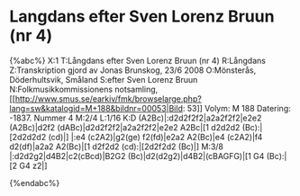 # Langdans efter Sven Lorenz Bruun (nr 4)

{%abc%}
X:1
T:Långdans efter Sven Lorenz Bruun (nr 4)
R:Långdans
Z:Transkription gjord av Jonas Brunskog, 23/6 2008
O:Mönsterås, Döderhultsvik, Småland
S:efter Sven Lorenz Bruun
N:Folkmusikkommissionens notsamling, [[http://www.smus.se/earkiv/fmk/browselarge.php?lang=sw&katalogid=M+188&bildnr=00053|Bild: 53]] Volym: M 188 Datering: -1837. Nummer 4
M:2/4
L:1/16
K:D
(A2Bc)|:d2d2f2f2|a2a2f2f2|e2e2 (A2Bc)|d2f2 (dABc)|d2d2f2f2|a2a2f2f2|e2e2 A2Bc|[1 d2d2d2 (Bc):|[2d2d2d2 (cd)|]
|:e4 (c2A2)|g2(ge) f2(fd)|e2a2 A2(Bc)|e4 (c2A2)|f4 d2(df)|a2a2 A2(Bc)|[1 d2f2d2 (cd):|[2d2f2d2 (Bc)|]
M:3/8
|:d2d2g2|d4B2|c2(cBcd)|B2G2 (Bc)|d2(d2g2)|d4B2|(cBAGFG)|[1 G4 (Bc):|[2 G4 z2|]

{%endabc%}

